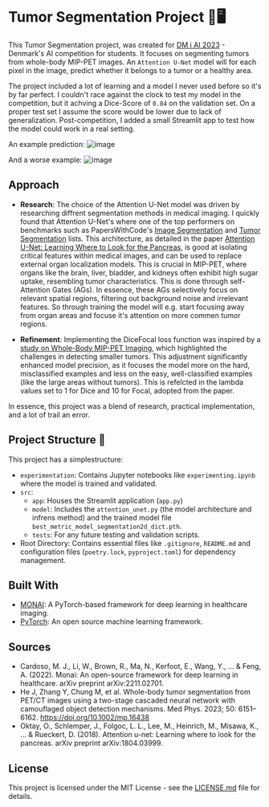 # Tumor Segmentation Project 🧬🖥️

This Tumor Segmentation project, was created for [DM i AI 2023](https://github.com/amboltio/DM-i-AI-2023/tree/main/tumor-segmentation) - Denmark's AI competition for students. It focuses on segmenting tumors from whole-body MIP-PET images.
An `Attention U-Net` model will for each pixel in the image, predict whether it belongs to a tumor or a healthy area.

The project included a lot of learning and a model I never used before so it's by far perfect. I couldn't race against the clock to test my model in the competition, but it achving a Dice-Score of `0.84` on the validation set. On a proper test set I assume the score would be lower due to lack of generalization. Post-competition, I added a small Streamlit app to test how the model could work in a real setting.

An example prediction:
![image](https://github.com/MagnusS0/tumor-segmentation/assets/97634880/1d97555f-3f3c-4a64-96d6-13ff1bec5426)

And a worse example:
![image](https://github.com/MagnusS0/tumor-segmentation/assets/97634880/20c15804-b567-4094-aa4d-d69be121681e)




## Approach


- **Research**: The choice of the Attention U-Net model was driven by researching diffrent segmentation methods in medical imaging. I quickly found that Attention U-Net's where one of the top performers on benchmarks such as PapersWithCode's [Image Segmentation](https://paperswithcode.com/task/image-segmentation) and [Tumor Segmentation](https://paperswithcode.com/task/tumor-segmentation) lists. This architecture, as detailed in the paper [Attention U-Net: Learning Where to Look for the Pancreas](https://arxiv.org/abs/1804.03999), is good at isolating critical features within medical images, and can be used to replace external organ localization models. This is crucial in MIP-PET, where organs like the brain, liver, bladder, and kidneys often exhibit high sugar uptake, resembling tumor characteristics. This is done through self-Attention Gates (AGs). In essence, these AGs selectively focus on relevant spatial regions, filtering out background noise and irrelevant features. So through training the model will e.g. start focusing away from organ areas and focuse it's attention on more commen tumor regions. 

- **Refinement**: Implementing the DiceFocal loss function was inspired by a [study on Whole-Body MIP-PET Imaging](https://aapm.onlinelibrary.wiley.com/doi/10.1002/mp.16438), which highlighted the challenges in detecting smaller tumors. This adjustment significantly enhanced model precision, as it focuses the model more on the hard, misclassified examples and less on the easy, well-classified examples (like the large areas without tumors). This is refelcted in the lambda values set to 1 for Dice and 10 for Focal, adopted from the paper.
  
In essence, this project was a blend of research, practical implementation, and a lot of trail an error.

## Project Structure 📂

This project has a simplestructure:

- `experimentation`: Contains Jupyter notebooks like `experimenting.ipynb` where the model is trained and validated.
- `src`:
  - `app`: Houses the Streamlit application (`app.py`)
  - `model`: Includes the `attention_unet.py` (the model architecture and infrens method) and the trained model file `best_metric_model_segmentation2d_dict.pth`.
  - `tests`: For any future testing and validation scripts.
- Root Directory: Contains essential files like `.gitignore`, `README.md` and configuration files (`poetry.lock`, `pyproject.toml`) for dependency management.

## Built With

- [MONAI](https://monai.io/): A PyTorch-based framework for deep learning in healthcare imaging.
- [PyTorch](https://pytorch.org/): An open source machine learning framework.

  
## Sources
- Cardoso, M. J., Li, W., Brown, R., Ma, N., Kerfoot, E., Wang, Y., ... & Feng, A. (2022). Monai: An open-source framework for deep learning in healthcare. arXiv preprint arXiv:2211.02701.
- He J, Zhang Y, Chung M, et al. Whole-body tumor segmentation from PET/CT images using a two-stage cascaded neural network with camouflaged object detection mechanisms. Med Phys. 2023; 50: 6151–6162. https://doi.org/10.1002/mp.16438
- Oktay, O., Schlemper, J., Folgoc, L. L., Lee, M., Heinrich, M., Misawa, K., ... & Rueckert, D. (2018). Attention u-net: Learning where to look for the pancreas. arXiv preprint arXiv:1804.03999.

## License

This project is licensed under the MIT License - see the [LICENSE.md](LICENSE.md) file for details.
